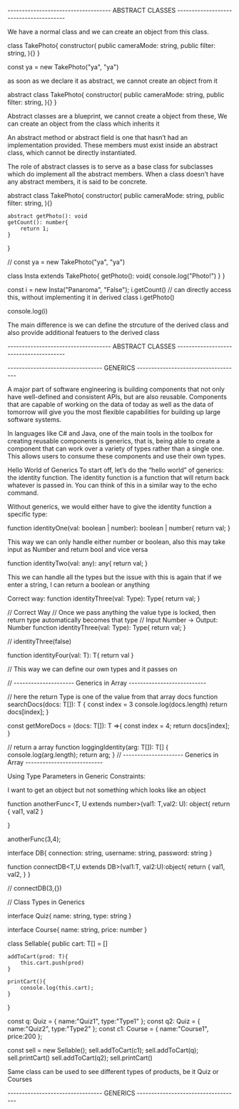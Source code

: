 ------------------------------------ ABSTRACT CLASSES ---------------------------------------

We have a normal class and we can create an object from this class.

class TakePhoto{
    constructor(
        public cameraMode: string,
        public filter: string,
    ){}
}

const ya = new TakePhoto("ya", "ya")


as soon as we declare it as abstract, we cannot create an object from it

abstract class TakePhoto{
    constructor(
        public cameraMode: string,
        public filter: string,
    ){}
}

Abstract classes are a blueprint, we cannot create a object from these,
We can create an object from the class which inherits it


An abstract method or abstract field is one that hasn’t had an implementation provided. These members must exist inside an abstract class, which cannot be directly instantiated.

The role of abstract classes is to serve as a base class for subclasses which do implement all the abstract members. When a class doesn’t have any abstract members, it is said to be concrete.


abstract class TakePhoto{
    constructor(
        public cameraMode: string,
        public filter: string,
    ){}

    abstract getPhoto(): void
    getCount(): number{
        return 1;
    }
}

// const ya = new TakePhoto("ya", "ya")

class Insta extends TakePhoto{
    getPhoto(): void{
        console.log("Photo!")
    }
}

const i = new Insta("Panaroma", "False");
i.getCount() // can directly access this, without implementing it in derived class
i.getPhoto()

console.log(i)


The main difference is we can define the strcuture of the derived class and also provide additional featuers to the derived class


------------------------------------ ABSTRACT CLASSES ---------------------------------------


--------------------------------- GENERICS ------------------------------------


A major part of software engineering is building components that not only have well-defined and consistent APIs, but are also reusable. Components that are capable of working on the data of today as well as the data of tomorrow will give you the most flexible capabilities for building up large software systems.

In languages like C# and Java, one of the main tools in the toolbox for creating reusable components is generics, that is, being able to create a component that can work over a variety of types rather than a single one. This allows users to consume these components and use their own types.

Hello World of Generics
To start off, let’s do the “hello world” of generics: the identity function. The identity function is a function that will return back whatever is passed in. You can think of this in a similar way to the echo command.

Without generics, we would either have to give the identity function a specific type:

function identityOne(val: boolean | number): boolean | number{
    return val;
}

This way we can only handle either number or boolean, also this may take input as Number and return bool and vice versa

function identityTwo(val: any): any{
    return val;
}

This we can handle all the types but the issue with this is again that if we enter a string, I can return a boolean or anything

Correct way:
function identityThree<Type>(val: Type): Type{
    return val;
}


// Correct Way
// Once we pass anything the value type is locked, then return type automatically becomes that type
// Input Number -> Output: Number
function identityThree<Type>(val: Type): Type{
    return val;
}

// identityThree(false)

function identityFour<T>(val: T): T{
    return val
}

// This way we can define our own types and it passes on




// --------------------- Generics in Array ---------------------------


// here  the return Type is one of the value from that array docs
function searchDocs<T>(docs: T[]): T {
    const index = 3
    console.log(docs.length)
    return docs[index];
}

const getMoreDocs = <T>(docs: T[]): T =>{
    const index = 4;
    return docs[index];
}

// return a array
function loggingIdentity<T>(arg: T[]): T[] {
    console.log(arg.length);
    return arg;
  }
// --------------------- Generics in Array ---------------------------


Using Type Parameters in Generic Constraints:

I want to get an object but not something which looks like an object

function anotherFunc<T, U extends number>(val1: T,val2: U): object{
    return {
            val1,
            val2
        }

}

anotherFunc(3,4);



interface DB{
    connection: string,
    username: string,
    password: string
}

function connectDB<T,U extends DB>(val1:T, val2:U):object{
    return {
        val1,
        val2,
    }
} 

// connectDB(3,{})



// Class Types in Generics

interface Quiz{
    name: string,
    type: string
}

interface Course{
    name: string,
    price: number
}

class Sellable<T>{
    public cart: T[] = []

    addToCart(prod: T){
        this.cart.push(prod)
    }

    printCart(){
        console.log(this.cart);
    }
}

const q: Quiz = {
    name:"Quiz1", 
    type:"Type1"
};
const q2: Quiz = {
    name:"Quiz2", 
    type:"Type2"
};
const c1: Course = {
    name:"Course1", 
    price:200
};


const sell = new Sellable();
sell.addToCart(c1);
sell.addToCart(q);
sell.printCart()
sell.addToCart(q2);
sell.printCart()

Same class can be used to see different types of products, be it Quiz or Courses

--------------------------------- GENERICS ------------------------------------